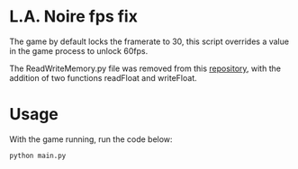 # L.A. Noire fps fix
The game by default locks the framerate to 30, this script overrides a value in the game process to unlock 60fps.

The ReadWriteMemory.py file was removed from this [repository](https://github.com/vsantiago113/ReadWriteMemory), with the addition of two functions readFloat and writeFloat.

# Usage
With the game running, run the code below:

```
python main.py
```
